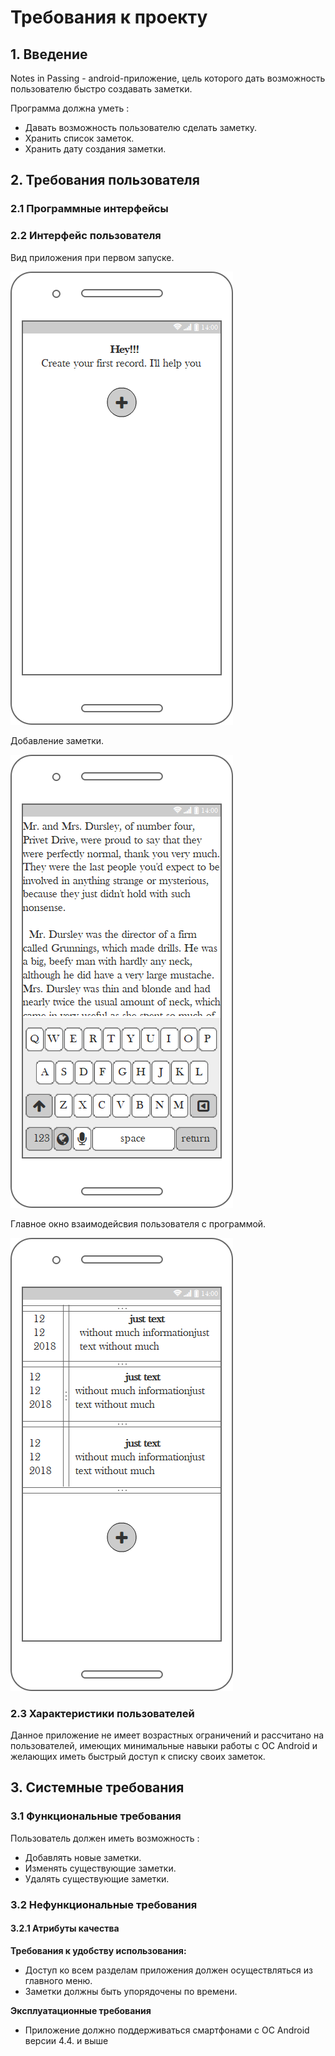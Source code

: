 # **Требования к проекту**

## **1. Введение**

Notes in Passing - android-приложение, цель которого дать возможность пользователю быстро создавать заметки.

Программа должна уметь : 
-	Давать возможность пользователю сделать заметку.
-	Хранить список заметок.
-	Хранить дату создания заметки. 

## **2. Требования пользователя**

### **2.1 Программные интерфейсы**


### **2.2 Интерфейс пользователя**
Вид приложения при первом запуске.

![](https://github.com/Gabrus630501/Notes_in_Passing/blob/master/Mockup/Mockup1.png)

Добавление заметки.

![](https://github.com/Gabrus630501/Notes_in_Passing/blob/master/Mockup/Mockup2.png)

Главное окно взаимодейсвия пользователя с программой.

![](https://github.com/Gabrus630501/Notes_in_Passing/blob/master/Mockup/Mockup3.png)

### **2.3 Характеристики пользователей**
Данное приложение не имеет возрастных ограничений и рассчитано на пользователей, имеющих минимальные навыки работы с ОС Android и желающих иметь быстрый доступ к списку своих заметок. 

## **3. Системные требования**

### **3.1 Функциональные требования**

 Пользователь должен иметь возможность :

- Добавлять новые заметки.
- Изменять существующие заметки.
- Удалять существующие заметки.


### **3.2 Нефункциональные требования**

#### **3.2.1 Атрибуты качества**
 **Требования к удобству использования:**
-	Доступ ко всем разделам приложения должен осуществляться из главного меню.
-	Заметки должны быть упорядочены по времени.

 **Эксплуатационные требования**
-	Приложение должно поддерживаться смартфонами с ОС Android версии 4.4. и выше

